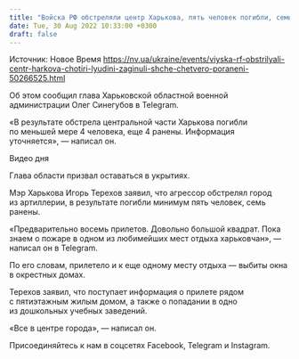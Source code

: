 ```yaml
---
title: "Войска РФ обстреляли центр Харькова, пять человек погибли, семь раненых"
date: Tue, 30 Aug 2022 10:33:00 +0300
draft: false
---
```

Источник: Новое Время https://nv.ua/ukraine/events/viyska-rf-obstrilyali-centr-harkova-chotiri-lyudini-zaginuli-shche-chetvero-poraneni-50266525.html


Об этом сообщил глава Харьковской областной военной администрации Олег Синегубов в Telegram.

«В результате обстрела центральной части Харькова погибли по меньшей мере 4 человека, еще 4 ранены. Информация уточняется», — написал он.

 Видео дня   

Глава области призвал оставаться в укрытиях.

Мэр Харькова Игорь Терехов заявил, что агрессор обстрелял город из артиллерии, в результате погибли минимум пять человек, семь ранены.

«Предварительно восемь прилетов. Довольно большой квадрат. Пока знаем о пожаре в одном из любимейших мест отдыха харьковчан», — написал он в Telegram.

По его словам, прилетело и к еще одному месту отдыха — выбиты окна в окрестных домах.

Терехов заявил, что поступает информация о прилете рядом с пятиэтажным жилым домом, а также о попадании в одно из дошкольных учебных заведений.

«Все в центре города», — написал он.

Присоединяйтесь к нам в соцсетях Facebook, Telegram и Instagram.
